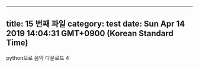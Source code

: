 
---
title: 15 번째 파일
category: test
date: Sun Apr 14 2019 14:04:31 GMT+0900 (Korean Standard Time)
---

python으로 음악 다운로드 4
    